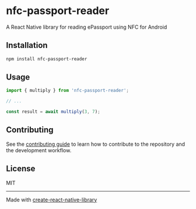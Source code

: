 # nfc-passport-reader

A React Native library for reading ePassport using NFC for Android

## Installation

```sh
npm install nfc-passport-reader
```

## Usage

```js
import { multiply } from 'nfc-passport-reader';

// ...

const result = await multiply(3, 7);
```

## Contributing

See the [contributing guide](CONTRIBUTING.md) to learn how to contribute to the repository and the development workflow.

## License

MIT

---

Made with [create-react-native-library](https://github.com/callstack/react-native-builder-bob)

